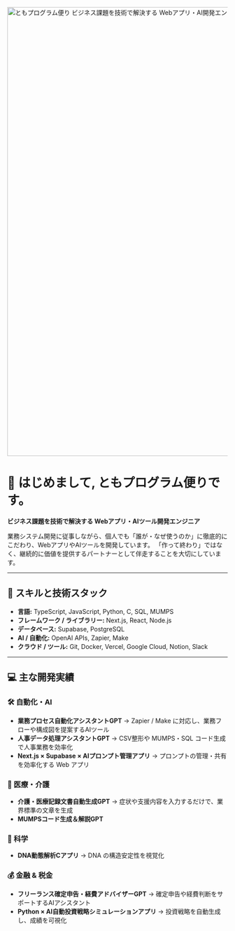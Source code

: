 <p>
<img width="1536" height="1024" alt="ともプログラム便り ビジネス課題を技術で解決する Webアプリ・AI開発エンジニア (2)" src="https://github.com/user-attachments/assets/046c98fb-7436-4243-8608-3116004f33dd" />
  
</p>

# 👋 はじめまして, ともプログラム便りです。

**ビジネス課題を技術で解決する Webアプリ・AIツール開発エンジニア**

業務システム開発に従事しながら、個人でも「誰が・なぜ使うのか」に徹底的にこだわり、WebアプリやAIツールを開発しています。
「作って終わり」ではなく、継続的に価値を提供するパートナーとして伴走することを大切にしています。

---

## 🔧 スキルと技術スタック

* **言語:** TypeScript, JavaScript, Python, C, SQL, MUMPS
* **フレームワーク / ライブラリー:** Next.js, React, Node.js
* **データベース:** Supabase, PostgreSQL
* **AI / 自動化:** OpenAI APIs, Zapier, Make
* **クラウド / ツール:** Git, Docker, Vercel, Google Cloud, Notion, Slack

---

## 💻 主な開発実績

### 🛠 自動化・AI

* **業務プロセス自動化アシスタントGPT**
  → Zapier / Make に対応し、業務フローや構成図を提案するAIツール
* **人事データ処理アシスタントGPT**
  → CSV整形や MUMPS・SQL コード生成で人事業務を効率化
* **Next.js × Supabase × AIプロンプト管理アプリ**
  → プロンプトの管理・共有を効率化する Web アプリ

### 🏥 医療・介護

* **介護・医療記録文書自動生成GPT**
  → 症状や支援内容を入力するだけで、業界標準の文章を生成
* **MUMPSコード生成＆解説GPT**

### 🔬 科学

* **DNA動態解析Cアプリ**
  → DNA の構造安定性を視覚化

### 💰 金融 & 税金

* **フリーランス確定申告・経費アドバイザーGPT**
  → 確定申告や経費判断をサポートするAIアシスタント
* **Python × AI自動投資戦略シミュレーションアプリ**
  → 投資戦略を自動生成し、成績を可視化
